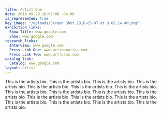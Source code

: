 ```yaml
---
title: Artist One
date: 2016-05-29 16:05:00 -04:00
is_represented: true
key_image: "/uploads/Screen Shot 2016-05-07 at 9.06.24 AM.png"
exhibition_links:
  Show Title: www.google.com
  Show: www.google.com
research_links:
  Interview: www.google.com
  Press Link One: www.artinamerica.com
  Press Link Two: www.artforum.com
catalog_link:
  Catalog: www.google.com
layout: artist
---
```


This is the artists bio. This is the artists bio. This is the artists bio. This is the artists bio. This is the artists bio. This is the artists bio. This is the artists bio. This is the artists bio. This is the artists bio. This is the artists bio. This is the artists bio. This is the artists bio. This is the artists bio. This is the artists bio. This is the artists bio. This is the artists bio. This is the artists bio. This is the artists bio.
